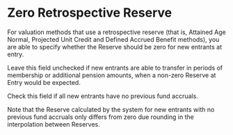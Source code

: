 # Zero Retrospective Reserve

For valuation methods that use a retrospective reserve (that is,
Attained Age Normal, Projected Unit Credit and Defined Accrued Benefit
methods), you are able to specify whether the Reserve should be zero for
new entrants at entry.

Leave this field unchecked if new entrants are able to transfer in
periods of membership or additional pension amounts, when a non-zero
Reserve at Entry would be expected.

Check this field if all new entrants have no previous fund accruals.

Note that the Reserve calculated by the system for new entrants with no
previous fund accruals only differs from zero due rounding in the
interpolation between Reserves.
